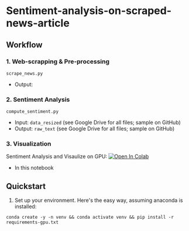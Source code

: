 # Sentiment-analysis-on-scraped-news-article

## Workflow

### 1. Web-scrapping & Pre-processing

`scrape_news.py`

- Output:

### 2. Sentiment Analysis

`compute_sentiment.py`

- Input: `data_resized` (see Google Drive for all files; sample on GitHub)
- Output: `raw_text` (see Google Drive for all files; sample on GitHub)

### 3. Visualization

Sentiment Analysis and Visaulize on GPU: [![Open In Colab](https://colab.research.google.com/assets/colab-badge.svg)](https://colab.research.google.com//github.com/alexdseo/Sentiment-analysis-on-scraped-news-article/blob/master/Sentiment_Analysis_gpu.ipynb)

- In this notebook 

## Quickstart

1. Set up your environment. Here's the easy way, assuming anaconda is installed:

```
conda create -y -n venv && conda activate venv && pip install -r requirements-gpu.txt
```

